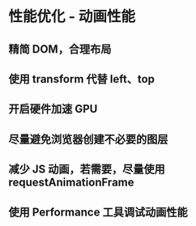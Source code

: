 # 性能优化 - 动画性能

## 精简 DOM，合理布局

## 使用 transform 代替 left、top

## 开启硬件加速 GPU

## 尽量避免浏览器创建不必要的图层

## 减少 JS 动画，若需要，尽量使用 requestAnimationFrame

## 使用 Performance 工具调试动画性能
